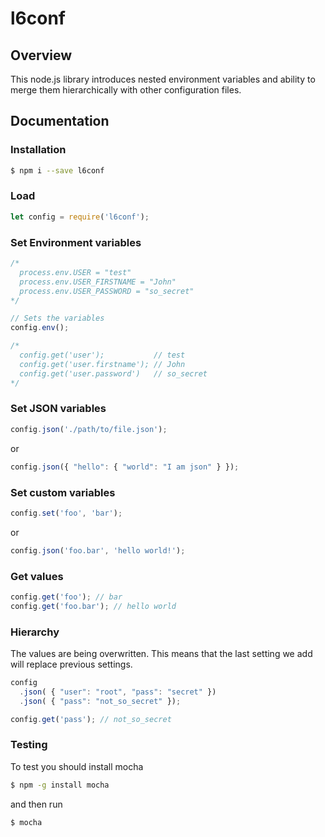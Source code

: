 # l6conf

## Overview
This node.js library introduces nested environment variables and ability to merge them hierarchically with other configuration files.

## Documentation

### Installation
``` sh
$ npm i --save l6conf
```

### Load
``` js
let config = require('l6conf');
```

### Set Environment variables
``` js
/*
  process.env.USER = "test"
  process.env.USER_FIRSTNAME = "John"
  process.env.USER_PASSWORD = "so_secret"
*/

// Sets the variables
config.env();

/*
  config.get('user');           // test
  config.get('user.firstname'); // John
  config.get('user.password')   // so_secret
*/
```

### Set JSON variables
``` js
config.json('./path/to/file.json');
```

or

``` js
config.json({ "hello": { "world": "I am json" } });
```

### Set custom variables
``` js
config.set('foo', 'bar');
```

or

``` js
config.json('foo.bar', 'hello world!');
```

### Get values
``` js
config.get('foo'); // bar
config.get('foo.bar'); // hello world
```

### Hierarchy
The values are being overwritten. This means that the last setting we add will replace previous settings.
``` js
config
  .json( { "user": "root", "pass": "secret" })
  .json( { "pass": "not_so_secret" });

config.get('pass'); // not_so_secret
```

### Testing
To test you should install mocha
``` sh
$ npm -g install mocha
```
and then run
``` sh
$ mocha
```

